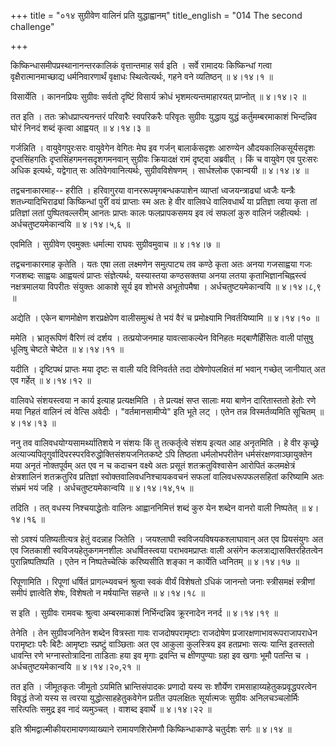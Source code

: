 +++
title = "०१४ सुग्रीवेण वालिनं प्रति युद्धाह्वानम्"
title_english = "014 The second challenge"

+++


किष्किन्धासमीपप्रस्थानानन्तरकालिकं वृत्तान्तमाह सर्व इति । सर्वे रामादयः
किष्किन्धां गत्वा वृक्षैरात्मानमाच्छाद्य धर्मनिवारणार्थं वृक्षाधः
स्थित्वेत्यर्थः, गहने वने व्यतिष्ठन्  ॥  ४।१४।१  ॥   

  

विसार्येति । काननप्रियः सुग्रीवः सर्वतो दृष्टिं विसार्य क्रोधं
भृशमत्यन्तमाहारयत् प्राप्नोत्  ॥  ४।१४।२  ॥   

  

तत इति । ततः क्रोधप्राप्त्यनन्तरं परिवारैः स्वपरिकरैः परिवृतः सुग्रीवः
युद्धाय युद्धं कर्तुमम्बरमाकाशं भिन्दन्निव घोरं निनदं शब्दं कृत्वा
आह्वयत्  ॥  ४।१४।३  ॥   

  

गर्जन्निति । वायुवेगपुरःसरः वायुवेगेन वेगितः मेघ इव गर्जन् बालार्कसदृशः
आरुण्येन औदयकालिकसूर्यसदृशः दृप्तसिंहगतिः दृप्तसिंहगमनसदृशगमनवान्
सुग्रीवः क्रियादक्षं रामं दृष्ट्वा अब्रवीत् । किं च वायुवेग एव पुरःसरः
अधिक इत्यर्थः, यद्वेगात् सः अतिवेगवानित्यर्थः, सुग्रीवविशेषणम् ।
सार्धश्लोक एकान्वयी  ॥  ४।१४।४ ॥   

  

तद्वचनाकारमाह-- हरीति । हरिवागुरया वानररूपमृगबन्धकपाशेन व्याप्तां
ध्वजयन्त्राढ्यां ध्वजैः यन्त्रैः शतध्न्यादिभिराढ्यां किष्किन्धां पुरीं
वयं प्राप्ताः स्म अतः हे वीर वालिवधे वालिवधार्थं या प्रतिज्ञा त्वया कृता
तां प्रतिज्ञां लतां पुष्पितवल्लरीम् आनतः प्राप्तः कालः फलप्रापकसमय इव
त्वं सफलां कुरु वालिनं जहीत्यर्थः । अर्धचतुष्टयमेकान्वयि  ॥  ४।१४।५,६
 ॥   

  

एवमिति । सुग्रीवेण एवमुक्तः धर्मात्मा राघवः सुग्रीवमुवाच  ॥  ४।१४।७  ॥   

  

तद्वचनाकारमाह कृतेति । यतः एषा लता लक्ष्मणेन समुत्पाट्य तव कण्ठे कृता
अतः अनया गजसाह्वया गजः गजशब्दः साह्वयः आह्वयत्वं प्राप्तः संज्ञेत्यर्थः,
यस्यास्तया कण्ठसक्तया अनया लतया कृताभिज्ञानचिह्नस्त्वं नक्षत्रमालया
विपरीतः संयुक्तः आकाशे सूर्य इव शोभसे अभूतोपमैषा । अर्धचतुष्टयमेकान्वयि
 ॥  ४।१४।८,९ ॥   

  

अद्येति । एकेन बाणमोक्षेण शरप्रक्षेपेण वालीसमुत्थं ते भयं वैरं च
प्रमोक्ष्यामि निवर्तयिष्यामि  ॥  ४।१४।१०  ॥   

  

ममेति । भ्रातृरूपिणं वैरिणं त्वं दर्शय । तत्प्रयोजनमाह यावत्साकल्येन
विनिहतः मद्बाणैर्हिंसितः वाली पांसुषु धूलिषु चेष्टते चेष्टेत  ॥  ४।१४।११
 ॥   

  

यदीति । दृष्टिपथं प्राप्तः मया दृष्टः स वाली यदि विनिवर्तते तदा
दोषेणोपलक्षितं मां भवान् गच्छेत् जानीयात् अत एव गर्हेत्  ॥  ४।१४।१२  ॥   

  

वालिवधे संशयस्त्वया न कार्य इत्याह प्रत्यक्षमिति । ते प्रत्यक्षं सप्त
सालाः मया बाणेन दारितास्ततो हेतोः रणे मया निहतं वालिनं त्वं वेत्सि
अवेदीः । "वर्तमानसामीप्ये" इति भूते लट् । एतेन तन्न विस्मर्तव्यमिति
सूचितम्  ॥  ४।१४।१३ ॥   

  

ननु तव वालिवधयोग्यसामर्थ्यातिशये न संशयः किं तु तत्कर्तृत्वे संशय इत्यत
आह अनृतमिति । हे वीर कृच्छ्रे
अत्याज्यपितृगुर्वादिपरस्परविरुद्धोक्तिसंशयजनितकष्टे ऽपि तिष्ठता
धर्मलोभपरीतेन धर्मसंरक्षणवाञ्छायुक्तेन मया अनृतं नोक्तपूर्वम् अत एव न च
कदाचन वक्ष्ये अतः प्रसूतं शतक्रतुविश्वासेन आरोपितं कलमक्षेत्रं
क्षेत्रशालिनं शतक्रतुरिव प्रतिज्ञां स्वोक्तवालिवधनिश्चायकवचनं सफलां
वालिवधरूपफलसहितां करिष्यामि अतः संभ्रमं भयं जहि । अर्धचतुष्टयमेकान्वयि
 ॥  ४।१४।१४,१५  ॥   

  

तदिति । तत् वधस्य निश्चयाद्धेतोः वालिनः आह्वाननिमित्तं शब्दं कुरु येन
शब्देन वानरो वाली निष्पतेत्  ॥  ४।१४।१६  ॥   

  

सो ऽवश्यं पतिष्यतीत्यत्र हेतुं वदन्नाह जितेति । जयश्लाघी
स्वविजयविषयकश्लाघावान् अत एव प्रियसंयुगः अत एव जितकाशी
स्वविजयहेतुकगमनशीलः अधर्षितस्त्वया पराभवमप्राप्तः वाली असंगेन
कलत्राद्यासक्तिरहितत्वेन पुरान्निष्पतिष्पति । एतेन न निष्पतेच्चेत्किं
करिष्यसीति शङ्का न कार्येति ध्वनितम्  ॥  ४।१४।१७  ॥   

  

रिपूणामिति । रिपूणां धर्षितं प्रागल्भ्यवचनं श्रुत्वा स्वकं वीर्यं
विशेषतो ऽधिकं जानन्तो जनाः स्त्रीसमक्षं स्त्रीणां समीपं ज्ञात्वेति शेषः,
विशेषतो न मर्षयान्ति सहन्ते  ॥  ४।१४।१८  ॥   

  

स इति । सुग्रीवः रामवचः श्रुत्वा अम्बरमाकाशं निर्भिन्दन्निव क्रूरनादेन
ननर्द  ॥  ४।१४।१९  ॥   

  

तेनेति । तेन सुग्रीवजनितेन शब्देन वित्रस्ता गावः राजदोषपरामृष्टाः
राजदोषेण प्रजारक्षणाभावरूपराजापराधेन परामृष्टाः परैः बिटैः आमृष्टाः
स्प्रष्टुं वाञ्छिताः अत एव आकुला कुलस्त्रिय इव हतप्रभाः सत्यः यान्ति
इतस्ततो धावन्ति रणे भग्नास्तोत्रादिना ताडिताः हया इव मृगाः द्रवन्ति च
क्षीणपुण्याः ग्रहा इव खगाः भूमौ पतन्ति च । अर्धचतुष्टयमेकान्वयि  ॥ 
४।१४।२०,२१  ॥   

  

तत इति । जीमूतकृतः जीमूतो ऽयमिति भ्रान्तिसंपादकः प्रणादो यस्य सः शौर्येण
रामसाहाय्यहेतुकप्रवृद्धपरत्वेन विवृद्धं तेजो यस्य स त्वरया
युद्धोत्साहहेतुकवेगेन प्रतीत उपलक्षितः सूर्यात्मजः सुग्रीवः
अनिलचञ्चलोर्मिः सरित्पतिः समुद्र इव नादं व्यमुञ्चत् । वाशब्द इवार्थे  ॥ 
४।१४।२२  ॥   

  

इति श्रीमद्वाल्मीकीयरामायणव्याख्याने रामायणशिरोमणौ किष्किन्धाकाण्डे
चतुर्दशः सर्गः  ॥  ४।१४  ॥   

  


